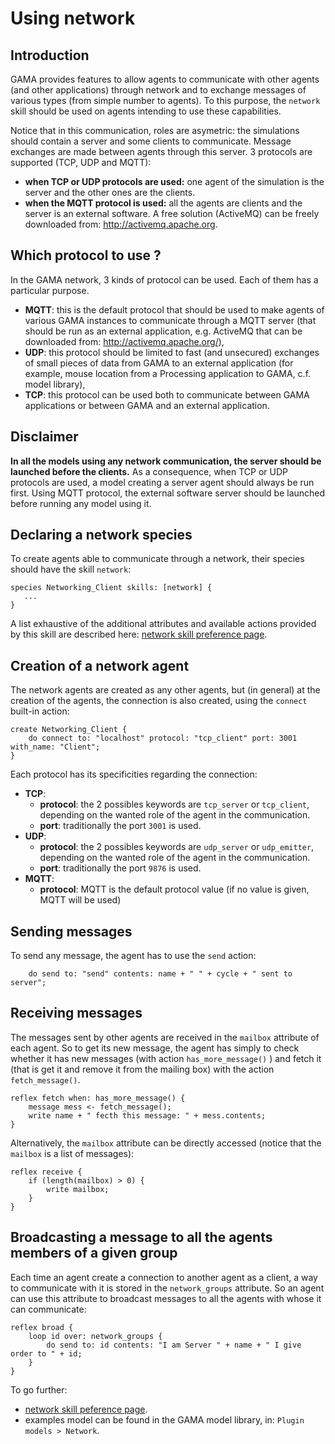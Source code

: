 [//]: # (keyword|concept_network)
[//]: # (startConcept|network)

# Using network

## Introduction

GAMA provides features to allow agents to communicate with other agents (and other applications) through network and to exchange messages of various types (from simple number to agents). To this purpose, the `network` skill should be used on agents intending to use these capabilities.

Notice that in this communication, roles are asymetric: the simulations should contain a server and some clients to communicate. Message exchanges are made between agents through this server. 3 protocols are supported (TCP, UDP and MQTT):
* **when TCP or UDP protocols are used:** one agent of the simulation is the server and the other ones are the clients.
* **when the MQTT protocol is used:** all the agents are clients and the server is an external software. A free solution (ActiveMQ) can be freely downloaded from: http://activemq.apache.org.

## Which protocol to use ?

In the GAMA network, 3 kinds of protocol can be used. Each of them has a particular purpose.
* **MQTT**: this is the default protocol that should be used to make agents of various GAMA instances to communicate through a MQTT server (that should be run as an external application, e.g. ActiveMQ that can be downloaded from: http://activemq.apache.org/),
* **UDP**: this protocol should be limited to fast (and unsecured) exchanges of small pieces of data from GAMA to an external application (for example, mouse location from a Processing application to GAMA, c.f. model library),
* **TCP**: this protocol can be used both to communicate between GAMA applications or between GAMA and an external application.

## Disclaimer

**In all the models using any network communication, the server should be launched before the clients.**
As a consequence, when TCP or UDP protocols are used, a model creating a server agent should always be run first. Using MQTT protocol, the external software server should be launched before running any model using it.


## Declaring a network species

To create agents able to communicate through a network, their species should have the skill `network`:
```
species Networking_Client skills: [network] {
   ...
}
```

A list exhaustive of the additional attributes and available actions provided by this skill are described here:
[network skill preference page](https://github.com/gama-platform/gama/wiki/BuiltInSkills#network).


## Creation of a network agent

The network agents are created as any other agents, but (in general) at the creation of the agents, the connection is also created, using the `connect` built-in action:

```
create Networking_Client {
    do connect to: "localhost" protocol: "tcp_client" port: 3001 with_name: "Client";
}
```

Each protocol has its specificities regarding the connection:
* **TCP**: 
  * **protocol**: the 2 possibles keywords are `tcp_server` or `tcp_client`, depending on the wanted role of the agent in the communication.
  * **port**: traditionally the port `3001` is used.
* **UDP**: 
  * **protocol**: the 2 possibles keywords are `udp_server` or `udp_emitter`, depending on the wanted role of the agent in the communication.
  * **port**: traditionally the port `9876` is used.
* **MQTT**: 
  * **protocol**: MQTT is the default protocol value (if no value is given, MQTT will be used)


## Sending messages

To send any message, the agent has to use the `send` action:
```		
    do send to: "send" contents: name + " " + cycle + " sent to server";
```

## Receiving messages

The messages sent by other agents are received in the `mailbox` attribute of each agent. So to get its new message, the agent has simply to check whether it has new messages (with action `has_more_message()` ) and fetch it (that is get it and remove it from the mailing box) with the action `fetch_message()`.
```
reflex fetch when: has_more_message() {	
    message mess <- fetch_message();
    write name + " fecth this message: " + mess.contents;	
}
```

Alternatively, the `mailbox` attribute can be directly accessed (notice that the `mailbox` is a list of messages):
```
reflex receive {  
    if (length(mailbox) > 0) {
        write mailbox;
    }
}
```


## Broadcasting a message to all the agents members of a given group

Each time an agent create a connection to another agent as a client, a way to communicate with it is stored in the `network_groups` attribute. 
So an agent can use this attribute to broadcast messages to all the agents with whose it can communicate: 
```
reflex broad {
    loop id over: network_groups {
        do send to: id contents: "I am Server " + name + " I give order to " + id;
    }
}
```

To go further:
* [network skill peference page](https://github.com/gama-platform/gama/wiki/BuiltInSkills#network).
* examples model can be found in the GAMA model library, in: `Plugin models > Network`.

